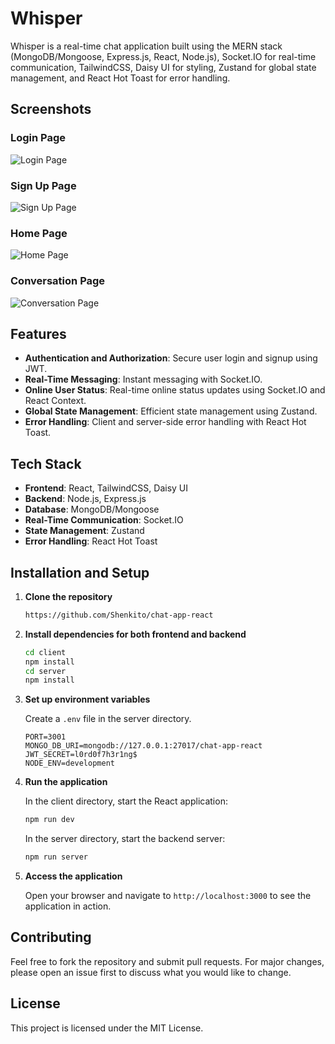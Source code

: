 # Whisper

Whisper is a real-time chat application built using the MERN stack (MongoDB/Mongoose, Express.js, React, Node.js), Socket.IO for real-time communication, TailwindCSS, Daisy UI for styling, Zustand for global state management, and React Hot Toast for error handling.

## Screenshots

### Login Page
![Login Page](https://i.ibb.co/Cbw3DMM/Whisper-Login-Page.PNG)

### Sign Up Page
![Sign Up Page](https://i.ibb.co/PTrtzWG/signup-page.PNG)

### Home Page
![Home Page](https://i.ibb.co/tJSs4v0/Whisper-Home-Page.PNG)

### Conversation Page
![Conversation Page](https://drive.google.com/file/d/1CD9aIB3i2xbbj_69VoUN7L7x94FLKFsC/view?usp=drive_link)

## Features

- **Authentication and Authorization**: Secure user login and signup using JWT.
- **Real-Time Messaging**: Instant messaging with Socket.IO.
- **Online User Status**: Real-time online status updates using Socket.IO and React Context.
- **Global State Management**: Efficient state management using Zustand.
- **Error Handling**: Client and server-side error handling with React Hot Toast.

## Tech Stack

- **Frontend**: React, TailwindCSS, Daisy UI
- **Backend**: Node.js, Express.js
- **Database**: MongoDB/Mongoose
- **Real-Time Communication**: Socket.IO
- **State Management**: Zustand
- **Error Handling**: React Hot Toast

## Installation and Setup

1. **Clone the repository**
    ```bash
    https://github.com/Shenkito/chat-app-react
    ```

2. **Install dependencies for both frontend and backend**
    ```bash
    cd client
    npm install
    cd server
    npm install
    ```

3. **Set up environment variables**

    Create a `.env` file in the server directory.

    ```env
    PORT=3001
    MONGO_DB_URI=mongodb://127.0.0.1:27017/chat-app-react
    JWT_SECRET=l0rd0f7h3r1ng$
    NODE_ENV=development
    ```

5. **Run the application**

    In the client directory, start the React application:
    ```bash
    npm run dev
    ```

    In the server directory, start the backend server:
    ```bash
    npm run server
    ```

7. **Access the application**

    Open your browser and navigate to `http://localhost:3000` to see the application in action.

## Contributing

Feel free to fork the repository and submit pull requests. For major changes, please open an issue first to discuss what you would like to change.

## License

This project is licensed under the MIT License.
